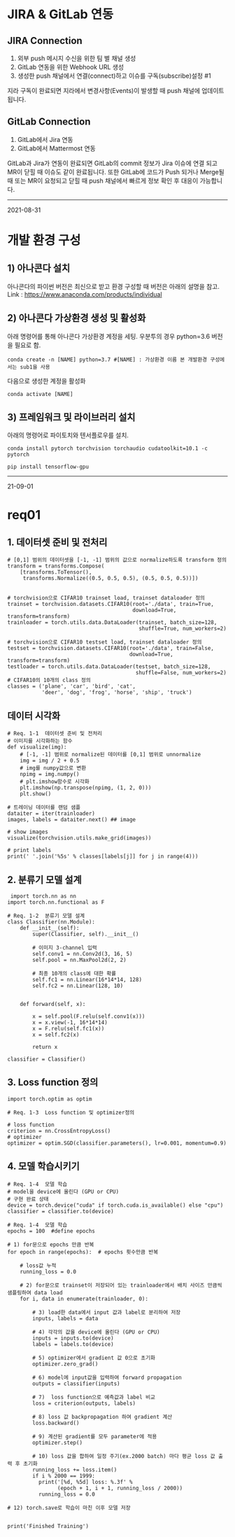 # JIRA & GitLab 연동

## JIRA Connection

1. 외부 push 메시지 수신을 위한 팀 별 채널 생성
2. GitLab 연동을 위한 Webhook URL 생성
3. 생성한 push 채널에서 연결(connect)하고 이슈를 구독(subscribe)설정 #1

지라 구독이 완료되면 지라에서 변경사항(Events)이 발생할 때 push 채널에 업데이트 됩니다.

## GitLab Connection


1. GitLab에서 Jira 연동
2. GitLab에서 Mattermost 연동

GitLab과 Jira가 연동이 완료되면 GitLab의 commit 정보가 Jira 이슈에 연결 되고 MR이 닫힐 때 이슈도 같이 완료됩니다.
또한 GitLab에 코드가 Push 되거나 Merge될 때 또는 MR이 요청되고 닫힐 때 push 채널에서 빠르게 정보 확인 후 대응이 가능합니다.

---
2021-08-31

# 개발 환경 구성

## 1) 아나콘다 설치
아나콘다의 파이썬 버전은 최신으로 받고 환경 구성할 때 버전은 아래의 설명을 참고.
Link : https://www.anaconda.com/products/individual

## 2) 아나콘다 가상환경 생성 및 활성화
아래 명령어를 통해 아나콘다 가상환경 계정을 세팅. 우분투의 경우  python=3.6 버전을 필요로 함.
```
conda create -n [NAME] python=3.7 #[NAME] : 가상환경 이름 본 개발환경 구성에서는 sub1을 사용
```

다음으로 생성한 계정을 활성화
```
conda activate [NAME]
```

## 3) 프레임워크 및 라이브러리 설치
아래의 명령어로 파이토치와 텐서플로우를 설치.
```
conda install pytorch torchvision torchaudio cudatoolkit=10.1 -c pytorch
```
```
pip install tensorflow-gpu
```
---
21-09-01
# req01
## 1. 데이터셋 준비 및 전처리
```
# [0,1] 범위의 데이터셋을 [-1, -1] 범위의 값으로 normalize하도록 transform 정의
transform = transforms.Compose(
    [transforms.ToTensor(),
     transforms.Normalize((0.5, 0.5, 0.5), (0.5, 0.5, 0.5))])


# torchvision으로 CIFAR10 trainset load, trainset dataloader 정의
trainset = torchvision.datasets.CIFAR10(root='./data', train=True,
                                        download=True, transform=transform)
trainloader = torch.utils.data.DataLoader(trainset, batch_size=128,
                                          shuffle=True, num_workers=2)

# torchvision으로 CIFAR10 testset load, trainset dataloader 정의
testset = torchvision.datasets.CIFAR10(root='./data', train=False,
                                       download=True, transform=transform)
testloader = torch.utils.data.DataLoader(testset, batch_size=128,
                                         shuffle=False, num_workers=2)
# CIFAR10의 10개의 class 정의
classes = ('plane', 'car', 'bird', 'cat',
           'deer', 'dog', 'frog', 'horse', 'ship', 'truck')
```

## 데이터 시각화
```
# Req. 1-1	데이터셋 준비 및 전처리
# 이미지를 시각화하는 함수
def visualize(img):
    # [-1, -1] 범위로 normalize된 데이터를 [0,1] 범위로 unnormalize
    img = img / 2 + 0.5
    # img를 numpy값으로 변환
    npimg = img.numpy()
    # plt.imshow함수로 시각화
    plt.imshow(np.transpose(npimg, (1, 2, 0)))
    plt.show()

# 트레이닝 데이터를 랜덤 샘플
dataiter = iter(trainloader)
images, labels = dataiter.next() ## image

# show images
visualize(torchvision.utils.make_grid(images))

# print labels
print(' '.join('%5s' % classes[labels[j]] for j in range(4)))
```

## 2. 분류기 모델 설계
```
 import torch.nn as nn
import torch.nn.functional as F

# Req. 1-2	분류기 모델 설계
class Classifier(nn.Module):
    def __init__(self):
        super(Classifier, self).__init__()
        
        # 이미지 3-channel 입력
        self.conv1 = nn.Conv2d(3, 16, 5)
        self.pool = nn.MaxPool2d(2, 2)

        # 최종 10개의 class에 대한 확률
        self.fc1 = nn.Linear(16*14*14, 128)
        self.fc2 = nn.Linear(128, 10)
    

    def forward(self, x):
       
        x = self.pool(F.relu(self.conv1(x)))
        x = x.view(-1, 16*14*14)
        x = F.relu(self.fc1(x))
        x = self.fc2(x)
        
        return x

classifier = Classifier()
```

## 3. Loss function 정의
```
import torch.optim as optim

# Req. 1-3	Loss function 및 optimizer정의

# loss function
criterion = nn.CrossEntropyLoss()
# optimizer
optimizer = optim.SGD(classifier.parameters(), lr=0.001, momentum=0.9)
```

## 4. 모델 학습시키기
```
# Req. 1-4	모델 학습
# model을 device에 올린다 (GPU or CPU) 
# 구현 완료 상태
device = torch.device("cuda" if torch.cuda.is_available() else "cpu")
classifier = classifier.to(device)

# Req. 1-4	모델 학습
epochs = 100  #define epochs

# 1) for문으로 epochs 만큼 반복
for epoch in range(epochs):  # epochs 횟수만큼 반복
    
    # loss값 누적 
    running_loss = 0.0
    
    # 2) for문으로 trainset이 저장되어 있는 trainloader에서 배치 사이즈 만큼씩 샘플링하여 data load
    for i, data in enumerate(trainloader, 0):
        
        # 3) load한 data에서 input 값과 label로 분리하여 저장
        inputs, labels = data
       
        # 4) 각각의 값을 device에 올린다 (GPU or CPU)
        inputs = inputs.to(device)
        labels = labels.to(device)

        # 5) optimizer에서 gradient 값 0으로 초기화
        optimizer.zero_grad()

        # 6) model에 input값을 입력하여 forward propagation
        outputs = classifier(inputs)

        # 7)  loss function으로 예측값과 label 비교
        loss = criterion(outputs, labels)
        
        # 8) loss 값 backpropagation 하여 gradient 계산
        loss.backward()
        
        # 9) 계산된 gradient를 모두 parameter에 적용
        optimizer.step()

        # 10) loss 값을 합하여 일정 주기(ex.2000 batch) 마다 평균 loss 값 출력 후 초기화
        running_loss += loss.item()
        if i % 2000 == 1999:
          print('[%d, %5d] loss: %.3f' %
                (epoch + 1, i + 1, running_loss / 2000))
          running_loss = 0.0

# 12) torch.save로 학습이 마친 이후 모델 저장        


print('Finished Training')
```
